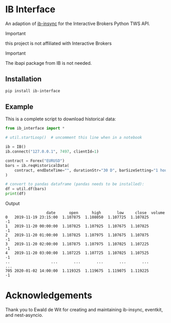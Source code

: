<!-- # Copyright Justin R. Goheen.
#
# Licensed under the Apache License, Version 2.0 (the "License");
# you may not use this file except in compliance with the License.
# You may obtain a copy of the License at
#
#     http://www.apache.org/licenses/LICENSE-2.0
#
# Unless required by applicable law or agreed to in writing, software
# distributed under the License is distributed on an "AS IS" BASIS,
# WITHOUT WARRANTIES OR CONDITIONS OF ANY KIND, either express or implied.
# See the License for the specific language governing permissions and
# limitations under the License. -->

# IB Interface

An adaption of [ib-insync](https://github.com/erdewit/ib_insync) for the Interactive Brokers Python TWS API.

> [!IMPORTANT]
> this project is not affiliated with Interactive Brokers

> [!IMPORTANT]
> The ibapi package from IB is not needed.

## Installation

```bash
pip install ib-interface
```

## Example

This is a complete script to download historical data:

```python
from ib_interface import *

# util.startLoop()  # uncomment this line when in a notebook

ib = IB()
ib.connect("127.0.0.1", 7497, clientId=1)

contract = Forex("EURUSD")
bars = ib.reqHistoricalData(
    contract, endDateTime="", durationStr="30 D", barSizeSetting="1 hour", whatToShow="MIDPOINT", useRTH=True
)

# convert to pandas dataframe (pandas needs to be installed):
df = util.df(bars)
print(df)
```

Output
```
                  date      open      high       low     close  volume
0   2019-11-19 23:15:00  1.107875  1.108050  1.107725  1.107825      -1
1   2019-11-20 00:00:00  1.107825  1.107925  1.107675  1.107825      -1
2   2019-11-20 01:00:00  1.107825  1.107975  1.107675  1.107875      -1
3   2019-11-20 02:00:00  1.107875  1.107975  1.107025  1.107225      -1
4   2019-11-20 03:00:00  1.107225  1.107725  1.107025  1.107525      -1
..                  ...       ...       ...       ...       ...     ...
705 2020-01-02 14:00:00  1.119325  1.119675  1.119075  1.119225      -1
```

# Acknowledgements

Thank you to Ewald de Wit for creating and maintaining ib-insync, eventkit, and nest-asyncio.
